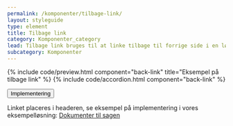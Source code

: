 ```yaml
---
permalink: /komponenter/tilbage-link/
layout: styleguide
type: element
title: Tilbage link
category: Komponenter_category
lead: Tilbage link bruges til at linke tilbage til forrige side i en løsning.
subcategory: Komponenter
---
```

{% include code/preview.html component="back-link" title="Eksempel på tilbage link" %}
{% include code/accordion.html component="back-link" %}
<div class="accordion accordion-bordered">
  <button class="button-unstyled accordion-button"
    aria-expanded="false" aria-controls="documentation-backlink">
    Implementering
  </button>
  <div id="documentation-backlink" class="accordion-content">
    <p>Linket placeres i headeren, se eksempel på implementering i vores eksempelløsning: <a href="/pages/eksempler/vedhaeft-fil/fil-1/">Dokumenter til sagen</a></p>   
  </div>
</div>
